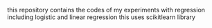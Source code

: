 this repository contains the codes of my experiments with regression including logistic and linear regression
this uses scikitlearn library
